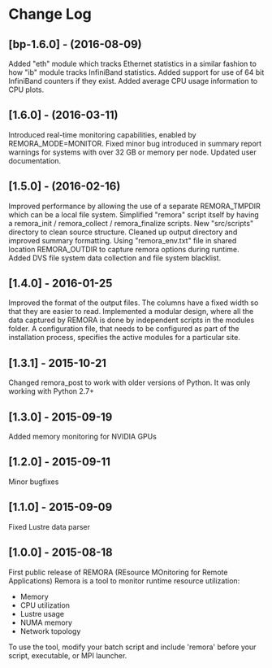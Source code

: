 # Change Log

## [bp-1.6.0] - (2016-08-09)

Added "eth" module which tracks Ethernet statistics in a similar fashion to how "ib" module tracks InfiniBand statistics.
Added support for use of 64 bit InfiniBand counters if they exist.
Added average CPU usage information to CPU plots.

## [1.6.0] - (2016-03-11)

Introduced real-time monitoring capabilities, enabled by REMORA_MODE=MONITOR.
Fixed minor bug introduced in summary report warnings for systems with over 32 GB or memory per node.
Updated user documentation.

## [1.5.0] - (2016-02-16)

Improved performance by allowing the use of a separate REMORA_TMPDIR which can be a local file system.
Simplified "remora" script itself by having a remora_init / remora_collect / remora_finalize scripts.
New "src/scripts" directory to clean source structure.
Cleaned up output directory and improved summary formatting.
Using "remora_env.txt" file in shared location REMORA_OUTDIR to capture remora options during runtime.  
Added DVS file system data collection and file system blacklist.

## [1.4.0] - 2016-01-25

Improved the format of the output files. The columns have a fixed width so that they are easier to read.
Implemented a modular design, where all the data captured by REMORA is done by independent scripts in the
modules folder. A configuration file, that needs to be configured as part of the installation process,
specifies the active modules for a particular site.

## [1.3.1] - 2015-10-21

Changed remora_post to work with older versions of Python. It was only working with Python 2.7+

## [1.3.0] - 2015-09-19

Added memory monitoring for NVIDIA GPUs

## [1.2.0] - 2015-09-11

Minor bugfixes

## [1.1.0] - 2015-09-09

Fixed Lustre data parser

## [1.0.0] - 2015-08-18

First public release of REMORA (REsource MOnitoring for Remote Applications)
Remora is a tool to monitor runtime resource utilization:

* Memory
* CPU utilization
* Lustre usage
* NUMA memory
* Network topology

To use the tool, modify your batch script and include 'remora' before your script, executable, or MPI launcher.
